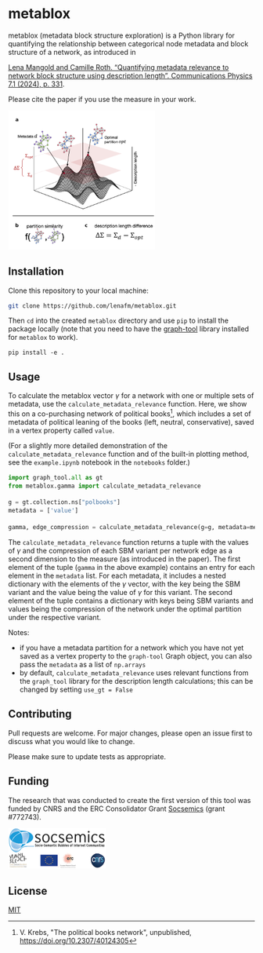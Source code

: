 # metablox

metablox (metadata block structure exploration) is a Python library for quantifying the relationship between 
categorical node metadata and block structure of a network, as introduced in

[Lena Mangold and Camille Roth. “Quantifying metadata relevance to network block structure using description 
length”. Communications Physics 7.1 (2024), p. 331](https://www.nature.com/articles/s42005-024-01819-y).

Please cite the paper if you use the measure in your work.

<img src="img/landscape.png" width="300">

## Installation

Clone this repository to your local machine:

```bash
git clone https://github.com/lenafm/metablox.git
```

Then `cd` into the created `metablox` directory and use `pip` to install the package locally (note that you need to
have the [graph-tool](https://graph-tool.skewed.de/installation.html) library installed for `metablox` to work).

``` 
pip install -e .
```

## Usage

To calculate the metablox vector $`\gamma`$ for a network with one or multiple sets of metadata, use the
`calculate_metadata_relevance` function. Here, we show this on a co-purchasing network of political books[^1], which 
includes a set of metadata of political leaning of the books (left, neutral, conservative), saved in a vertex property 
called `value`.

(For a slightly more detailed demonstration of the `calculate_metadata_relevance` function and of the built-in plotting 
method, see the `example.ipynb` notebook in the `notebooks` folder.)

```python
import graph_tool.all as gt
from metablox.gamma import calculate_metadata_relevance

g = gt.collection.ns["polbooks"]
metadata = ['value']

gamma, edge_compression = calculate_metadata_relevance(g=g, metadata=metadata, refine_states=True)
```

The `calculate_metadata_relevance` function returns a tuple with the values of $`\gamma`$ and the compression of each
SBM variant per network edge as a second dimension to the measure (as introduced in the paper).
The first element of the tuple (`gamma` in the above example) contains an entry for each element in the `metadata` list. 
For each metadata, it includes a nested dictionary with the elements of the $`\gamma`$ vector, with the key being
the SBM variant and the value being the value of $`\gamma`$ for this variant. The second element of the tuple contains
a dictionary with keys being SBM variants and values being the compression of the network under the optimal partition 
under the respective variant.

Notes:

* if you have a metadata partition for a network which you have not yet saved as a vertex property to the `graph-tool` 
Graph object, you can also pass the `metadata` as a list of `np.arrays`
* by default, `calculate_metadata_relevance` uses relevant functions from the `graph_tool` library for the
description length calculations; this can be changed by setting `use_gt = False`

## Contributing

Pull requests are welcome. For major changes, please open an issue first
to discuss what you would like to change.

Please make sure to update tests as appropriate.

## Funding

The research that was conducted to create the first version of this tool was funded by CNRS and the ERC Consolidator
Grant [Socsemics](https://socsemics.huma-num.fr/) (grant #772743).

<img src="img/socsemics.png" width="200">

## License

[MIT](https://choosealicense.com/licenses/mit/)

[^1]: V. Krebs, "The political books network", unpublished, https://doi.org/10.2307/40124305